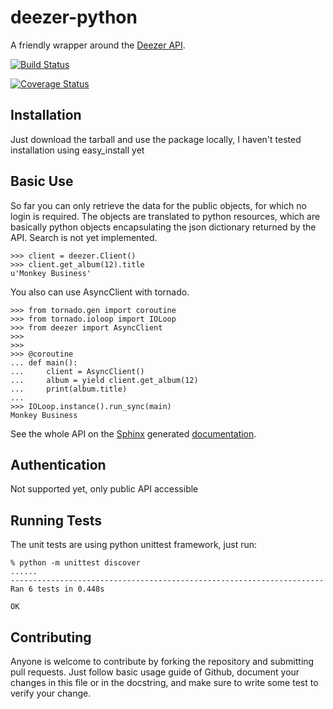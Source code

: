 deezer-python
=============

A friendly wrapper around the [Deezer API](http://developers.deezer.com/api).

[![Build Status](https://travis-ci.org/browniebroke/deezer-python.png?branch=master)](https://travis-ci.org/browniebroke/deezer-python)

[![Coverage Status](https://coveralls.io/repos/browniebroke/deezer-python/badge.png)](https://coveralls.io/r/browniebroke/deezer-python)

Installation
------------

Just download the tarball and use the package locally, I haven't tested installation using easy_install yet

Basic Use
---------

So far you can only retrieve the data for the public objects, for which no login is required. The objects are translated to python resources, which are basically python objects encapsulating the json dictionary returned by the API. Search is not yet implemented.

    >>> client = deezer.Client()
    >>> client.get_album(12).title
    u'Monkey Business'

You also can use AsyncClient with tornado.

    >>> from tornado.gen import coroutine
    >>> from tornado.ioloop import IOLoop
    >>> from deezer import AsyncClient
    >>>
    >>>
    >>> @coroutine
    ... def main():
    ...     client = AsyncClient()
    ...     album = yield client.get_album(12)
    ...     print(album.title)
    ...
    >>> IOLoop.instance().run_sync(main)
    Monkey Business

See the whole API on the [Sphinx](http://sphinx-doc.org/) generated [documentation](http://deezer-python.readthedocs.org/).

Authentication
--------------

Not supported yet, only public API accessible

Running Tests
-------------

The unit tests are using python unittest framework, just run:

    % python -m unittest discover
    ......
    ----------------------------------------------------------------------
    Ran 6 tests in 0.448s

    OK

Contributing
------------

Anyone is welcome to contribute by forking the repository and submitting pull requests. Just follow basic usage guide of Github, document your changes in this file or in the docstring, and make sure to write some test to verify your change.
